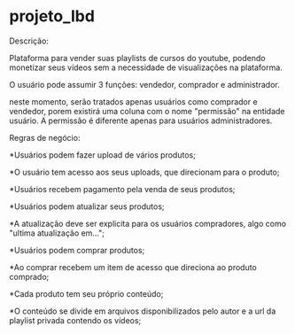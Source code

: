 # projeto_lbd

Descrição:

Plataforma para vender suas playlists de cursos do youtube, podendo monetizar seus vídeos sem a necessidade de visualizações na plataforma.

O usuário pode assumir 3 funções:
vendedor, comprador e administrador.

neste momento, serão tratados apenas usuários como comprador e vendedor, porem existirá uma coluna com o nome "permissão" na entidade usuário. A permissão é diferente apenas para usuários administradores.


Regras de negócio:

*Usuários podem fazer upload de vários produtos;

*O usuário tem acesso aos seus uploads, que direcionam para o produto;

*Usuários recebem pagamento pela venda de seus produtos;

*Usuários podem atualizar seus produtos;

*A atualização deve ser explicita para os usuários compradores, algo como "ultima atualização em...";

*Usuários podem comprar produtos;

*Ao comprar recebem um item de acesso que direciona ao produto comprado;

*Cada produto tem seu próprio conteúdo;

*O conteúdo se divide em arquivos disponibilizados pelo autor e a url da playlist privada contendo os vídeos;
